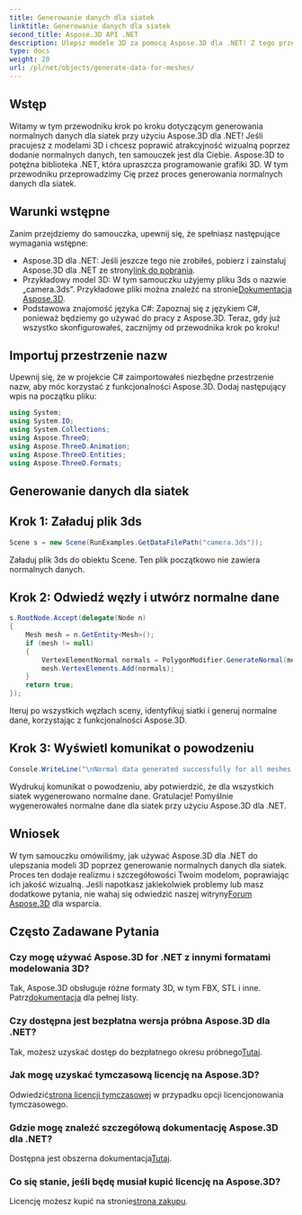 ```yaml
---
title: Generowanie danych dla siatek
linktitle: Generowanie danych dla siatek
second_title: Aspose.3D API .NET
description: Ulepsz modele 3D za pomocą Aspose.3D dla .NET! Z tego przewodnika krok po kroku dowiesz się, jak generować normalne dane dla siatek. Realizm spotyka się z prostotą.
type: docs
weight: 20
url: /pl/net/objects/generate-data-for-meshes/
---
```

## Wstęp
Witamy w tym przewodniku krok po kroku dotyczącym generowania normalnych danych dla siatek przy użyciu Aspose.3D dla .NET! Jeśli pracujesz z modelami 3D i chcesz poprawić atrakcyjność wizualną poprzez dodanie normalnych danych, ten samouczek jest dla Ciebie. Aspose.3D to potężna biblioteka .NET, która upraszcza programowanie grafiki 3D. W tym przewodniku przeprowadzimy Cię przez proces generowania normalnych danych dla siatek.
## Warunki wstępne
Zanim przejdziemy do samouczka, upewnij się, że spełniasz następujące wymagania wstępne:
- Aspose.3D dla .NET: Jeśli jeszcze tego nie zrobiłeś, pobierz i zainstaluj Aspose.3D dla .NET ze strony[link do pobrania](https://releases.aspose.com/3d/net/).
-  Przykładowy model 3D: W tym samouczku użyjemy pliku 3ds o nazwie „camera.3ds”. Przykładowe pliki można znaleźć na stronie[Dokumentacja Aspose.3D](https://reference.aspose.com/3d/net/).
- Podstawowa znajomość języka C#: Zapoznaj się z językiem C#, ponieważ będziemy go używać do pracy z Aspose.3D.
Teraz, gdy już wszystko skonfigurowałeś, zacznijmy od przewodnika krok po kroku!
## Importuj przestrzenie nazw
Upewnij się, że w projekcie C# zaimportowałeś niezbędne przestrzenie nazw, aby móc korzystać z funkcjonalności Aspose.3D. Dodaj następujący wpis na początku pliku:
```csharp
using System;
using System.IO;
using System.Collections;
using Aspose.ThreeD;
using Aspose.ThreeD.Animation;
using Aspose.ThreeD.Entities;
using Aspose.ThreeD.Formats;
```
## Generowanie danych dla siatek
## Krok 1: Załaduj plik 3ds
```csharp
Scene s = new Scene(RunExamples.GetDataFilePath("camera.3ds"));
```
Załaduj plik 3ds do obiektu Scene. Ten plik początkowo nie zawiera normalnych danych.
## Krok 2: Odwiedź węzły i utwórz normalne dane
```csharp
s.RootNode.Accept(delegate(Node n)
{
    Mesh mesh = n.GetEntity<Mesh>();
    if (mesh != null)
    {
        VertexElementNormal normals = PolygonModifier.GenerateNormal(mesh);
        mesh.VertexElements.Add(normals);
    }
    return true;
});
```
Iteruj po wszystkich węzłach sceny, identyfikuj siatki i generuj normalne dane, korzystając z funkcjonalności Aspose.3D.
## Krok 3: Wyświetl komunikat o powodzeniu
```csharp
Console.WriteLine("\nNormal data generated successfully for all meshes.");
```
Wydrukuj komunikat o powodzeniu, aby potwierdzić, że dla wszystkich siatek wygenerowano normalne dane.
Gratulacje! Pomyślnie wygenerowałeś normalne dane dla siatek przy użyciu Aspose.3D dla .NET.
## Wniosek
W tym samouczku omówiliśmy, jak używać Aspose.3D dla .NET do ulepszania modeli 3D poprzez generowanie normalnych danych dla siatek. Proces ten dodaje realizmu i szczegółowości Twoim modelom, poprawiając ich jakość wizualną.
 Jeśli napotkasz jakiekolwiek problemy lub masz dodatkowe pytania, nie wahaj się odwiedzić naszej witryny[Forum Aspose.3D](https://forum.aspose.com/c/3d/18) dla wsparcia.
## Często Zadawane Pytania
### Czy mogę używać Aspose.3D for .NET z innymi formatami modelowania 3D?
 Tak, Aspose.3D obsługuje różne formaty 3D, w tym FBX, STL i inne. Patrz[dokumentacja](https://reference.aspose.com/3d/net/) dla pełnej listy.
### Czy dostępna jest bezpłatna wersja próbna Aspose.3D dla .NET?
 Tak, możesz uzyskać dostęp do bezpłatnego okresu próbnego[Tutaj](https://releases.aspose.com/).
### Jak mogę uzyskać tymczasową licencję na Aspose.3D?
 Odwiedzić[strona licencji tymczasowej](https://purchase.aspose.com/temporary-license/) w przypadku opcji licencjonowania tymczasowego.
### Gdzie mogę znaleźć szczegółową dokumentację Aspose.3D dla .NET?
 Dostępna jest obszerna dokumentacja[Tutaj](https://reference.aspose.com/3d/net/).
### Co się stanie, jeśli będę musiał kupić licencję na Aspose.3D?
 Licencję możesz kupić na stronie[strona zakupu](https://purchase.aspose.com/buy).
